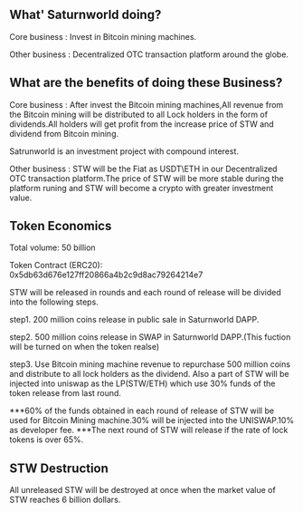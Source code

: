 ## What' Saturnworld doing?

Core business : Invest in Bitcoin mining machines.

Other business : Decentralized OTC transaction platform around the globe.


## What are the benefits of doing these Business?

Core business : After invest the Bitcoin mining machines,All revenue from the Bitcoin mining will be distributed to all Lock holders in the form of dividends.All holders will get profit from the increase price of STW and dividend from Bitcoin mining.

Satrunworld is an investment project with compound interest. 

Other business : STW will be the Fiat as USDT\ETH in our Decentralized OTC transaction platform.The price of STW will be more stable during the platform runing and STW will become a crypto with greater investment value. 


## Token Economics

Total volume: 50 billion

Token Contract (ERC20): 0x5db63d676e127ff20866a4b2c9d8ac79264214e7

STW will be released in rounds and each round of release will be divided into the following steps.

step1. 200 million coins release in public sale in Saturnworld DAPP.

step2. 500 million coins release in SWAP in Saturnworld DAPP.(This fuction will be turned on when the token realse)

step3. Use Bitcoin mining machine revenue to repurchase 500 million coins and distribute to all lock holders as the dividend. Also a part of STW will be injected into uniswap as the LP(STW/ETH) which use 30% funds of the token release from last round.   

***60% of the funds obtained in each round of release of STW will be used for Bitcoin Mining machine.30% will be injected into the UNISWAP.10% as developer fee.
***The next round of STW will release if the rate of lock tokens is over 65%.

## STW Destruction
All unreleased STW will be destroyed at once when the market value of STW reaches 6 billion dollars.

